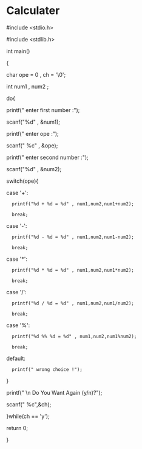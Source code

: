 # Calculater

#include <stdio.h>

#include <stdlib.h>

int main()

{

 char ope = 0 , ch = '\0';
 
 int num1 , num2 ;

 do{

  printf(" enter first number :");
  
  scanf("%d" , &num1);

  printf(" enter ope :");
  
  scanf(" %c" , &ope);

  printf(" enter second number :");
  
  scanf("%d" , &num2);

  switch(ope){

  case '+':
  
      printf("%d + %d = %d" , num1,num2,num1+num2);
      
      break;
      
  case '-':
  
      printf("%d - %d = %d" , num1,num2,num1-num2);
      
      break;
      
  case '*':
  
      printf("%d * %d = %d" , num1,num2,num1*num2);
      
      break;
      
  case '/':
  
      printf("%d / %d = %d" , num1,num2,num1/num2);
      
      break;
      
  case '%':
  
      printf("%d %% %d = %d" , num1,num2,num1%num2);
      
      break;
      
  default:
  
      printf(" wrong choice !");
      
  }

  printf(" \n Do You Want Again (y/n)?");
  
  scanf(" %c",&ch);
  
 }while(ch == 'y');



  return 0;

}
